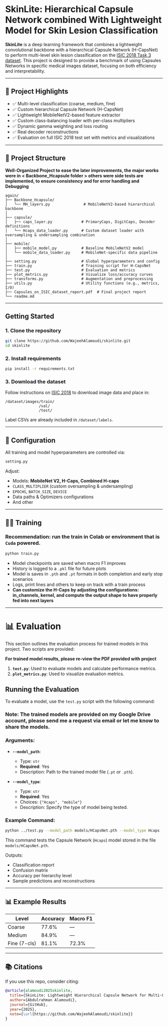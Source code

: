 # SkinLite: Hierarchical Capsule Network combined With Lightweight Model for Skin Lesion Classification

**SkinLite** is a deep learning framework that combines a
lightweight convolutional backbone with a hierarchical
Capsule Network (H-CapsNet) to perform multi-level skin
lesion classification
on the [ISIC 2018 Task 3 dataset](https://challenge.isic-archive.com/data/).
This project is designed to provide a benchmark of using Capsules Networks
in specific medical images dataset,
focusing on both efficiency and interpretability.

---

## 🧠 Project Highlights

- ✅ Multi-level classification (coarse, medium, fine)
- ✅ Custom hierarchical Capsule Network (H-CapsNet)
- ✅ Lightweight MobileNetV2-based feature extractor
- ✅ Custom class-balancing loader with per-class multipliers
- ✅ Dynamic gamma weighting and loss routing
- ✅ Real decoder reconstructions
- ✅ Evaluation on full ISIC 2018 test set with metrics and visualizations

---

## 📁 Project Structure
**Well-Organized Project to ease the later improvements,
the major works were in < Backbone_Hcapsule folder > others were side tests are implemented,
to ensure consistency and for error handling and Debugging**
```
again/
├── Backbone_Hcapsule/
│   └── MH_layers.py               # MobileNetV2-based hierarchical backbone
│
├── capsule/
│   ├── caps_layer.py             # PrimaryCaps, DigitCaps, Decoder definitions
│   └── Hcaps_data_loader.py      # Custom dataset loader with oversampling & undersampling combination
│
├── mobile/
│   ├── mobile_model.py           # Baseline MobileNetV2 model
│   └── mobile_data_loader.py     # MobileNet-specific data pipeline
│
├── setting.py                    # Global hyperparameters and config
├── train.py                      # Training script for H-CapsNet
├── test.py                       # Evaluation and metrics
├── plot_metrics.py               # Visualize loss/accuracy curves
├── transforms.py                 # Augmentation and preprocessing
├── utils.py                      # Utility functions (e.g., metrics, I/O)
├── Capsules_on_ISIC_dataset_report.pdf  # Final project report
└── readme.md
```

---

##  Getting Started

### 1. Clone the repository

```bash
git clone https://github.com/WajeehAlamoudi/skinlite.git
cd skinlite
```

### 2. Install requirements

```bash
pip install -r requirements.txt
```

### 3. Download the dataset

Follow instructions on [ISIC 2018](https://challenge.isic-archive.com/data/) to download image data and place in:

```
/dataset/images/train/
               /val/
               /test/
```

Label CSVs are already included in `/dataset/labels`.

---

## 💠 Configuration

All training and model hyperparameters are controlled via:

```python
setting.py
```

Adjust:
- Models: **MobileNet V2, H-Caps, Combined H-caps**
- `CLASS_MULTIPLIER` (custom oversampling & undersampling)
- `EPOCHS`, `BATCH_SIZE`, `DEVICE`
- Data paths & Optimizers configurations
- And other

---

## 🏋️‍♂️ Training
### Recommendation: run the train in Colab or environment that is ```Cuda``` powered.

```bash
python train.py
```

- Model checkpoints are saved when macro F1 improves
- History is logged to a `.pkl` file for future plots
- Model is saves in `.pth` and `.pt` formats in both completion and early stop scenarios
- Logs, print lines and others to keep on track with a train process
- **Can customize the H-Caps by adjusting the configurations: in_channels, kernel,
and compute the output shape to have properly fed into next layers**

---

# 📊 Evaluation

This section outlines the evaluation process for trained models in this project. Two scripts are provided:

**For trained model results, please re-view the PDF provided with project**

1. **`test.py`**: Used to evaluate models and calculate performance metrics.
2. **`plot_metrics.py`**: Used to visualize evaluation metrics.

## Running the Evaluation

To evaluate a model, use the `test.py` script with the following command:
### Note: The trained models are provided on my Google Drive account, please send me a request via email or let me know to share the models.
### Arguments:
- **`--model_path`**:
  - Type: `str`
  - **Required**: Yes
  - Description: Path to the trained model file (`.pt` or `.pth`).

- **`--model_type`**:
  - Type: `str`
  - **Required**: Yes
  - Choices: `{"Hcaps", "mobile"}`
  - Description: Specify the type of model being tested.

### Example Command:
```bash
python ../test.py --model_path models/HCapsNet.pth --model_type Hcaps
```

This command tests the Capsule Network (`Hcaps`) model stored in the file `models/HCapsNet.pth`.

Outputs:
- Classification report
- Confusion matrix
- Accuracy per hierarchy level
- Sample predictions and reconstructions

---

## 📊 Example Results

| Level        | Accuracy | Macro F1 |
|--------------|----------|----------|
| Coarse       | 77.6%    | —        |
| Medium       | 84.9%    | —        |
| Fine (7-cls) | 81.1%    | 72.3%    |

---

## 📚 Citations

If you use this repo, consider citing:

```bibtex
@article{alamoudi2025skinlite,
  title={SkinLite: Lightweight Hierarchical Capsule Network for Multi-Level Skin Lesion Classification},
  author={Abdulrahman Alamoudi},
  journal={GitHub},
  year={2025},
  note={\url{https://github.com/WajeehAlamoudi/skinlite}}
}
```

